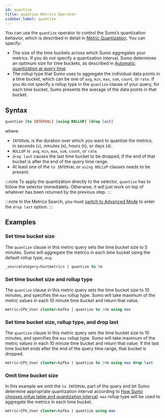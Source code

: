 ```yaml
---
id: quantize
title: quantize Metrics Operator
sidebar_label: quantize
---
```



You can use the `quantize` operator to control the Sumo’s quantization behavior, which is described in detail in [Metric Quantization](../introduction/metric-quantization.md).
You can specify:

* The size of the time buckets across which Sumo aggregates your metrics. If you do not specify a quantization interval, Sumo determines an optimum size for time buckets, as described in [Automatic quantization at query time](../introduction/metric-quantization.md).  
* The rollup type that Sumo uses to aggregate the individual data points in a time bucket, which can be one of `avg`, `min`, `max`, `sum`, `count`, or `rate`. If you do not specify a rollup type in the `quantize` clause of your query, for each time bucket, Sumo presents the average of the data points in that bucket.  

## Syntax

```sql
quantize [to INTERVAL] [using ROLLUP] [drop last]
```

where:

* `INTERVAL` is the duration over which you want to quantize the metrics, in seconds (`s`), minutes (`m`), hours (`h`), or days (`d`).
* `ROLLUP` is  `avg`, `min`, `max`, `sum`, `count`, or `rate`.
* `drop last` causes the last time bucket to be dropped, if the end of that bucket is after the end of the query time range.
* At least one of the `to INTERVAL` or `using ROLLUP` clauses needs to be present.

:::note
To apply the quantization directly to the selector, `quantize` has to follow the selector immediately. Otherwise, it will just work on top of whatever has been returned by the previous step.
:::

:::note
In the Metrics Search, you must [switch to Advanced Mode](/docs/metrics/metrics-queries/metrics-explorer) to enter the `drop last` option.
:::

## Examples 

### Set time bucket size

The `quantize` clause in this metric query sets the time bucket size to 5 minutes. Sumo will aggregate the metrics in each time bucket using the default rollup type, `avg`. 

```sql
_sourceCategory=hostmetrics | quantize to 5m
```

### Set time bucket size and rollup type

The `quantize` clause in this metric query sets the time bucket size to 10 minutes, and specifies the `max` rollup type. Sumo will take maximum of the metric values in each 10 minute time bucket and return that value.

```sql
metric=CPU_User cluster=kafka | quantize to 10m using max
```

### Set time bucket size, rollup type, and drop last 

The `quantize` clause in this metric query sets the time bucket size to 10 minutes, and specifies the `max` rollup type. Sumo will take maximum of the metric values in each 10 minute time bucket and return that value. If the last time bucket ends after the end of the query time range, that bucket is dropped.

```sql
metric=CPU_User cluster=kafka | quantize to 10m using max drop last
```

### Omit time bucket size

In this example we omit the `to INTERVAL` part of the query and let Sumo determine appropriate quantization interval according to [How Sumo chooses rollup table and quantization interval](../introduction/metric-quantization.md#how-sumo-chooses-rollup-table-and-quantization-interval). `max` rollup type will be used to aggregate the metrics in each time bucket.

```sql
metric=CPU_User cluster=kafka | quantize using max
```
